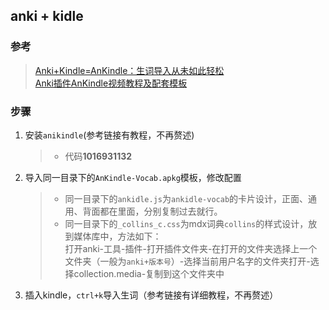 ## anki + kidle

### 参考
> [Anki+Kindle=AnKindle：生词导入从未如此轻松](https://zhuanlan.zhihu.com/p/35163164)  \
> [Anki插件AnKindle视频教程及配套模板](http://www.laohuang.net/20180429/ankindle_template/)


### 步骤
1. 安装`anikindle`(参考链接有教程，不再赘述)
    >- 代码**1016931132**
2. 导入同一目录下的`AnKindle-Vocab.apkg`模板，修改配置 
    >- 同一目录下的`ankidle.js`为`ankidle-vocab`的卡片设计，正面、通用、背面都在里面，分别复制过去就行。
    >- 同一目录下的`_collins_c.css`为mdx词典`collins`的样式设计，放到媒体库中，方法如下： \
     打开anki-工具-插件-打开插件文件夹-在打开的文件夹选择上一个文件夹（一般为`anki+版本号`）-选择当前用户名字的文件夹打开-选择collection.media-复制到这个文件夹中 
3. 插入kindle，`ctrl+k`导入生词（参考链接有详细教程，不再赘述）
